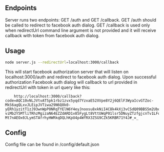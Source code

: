 ## Endpoints

Server runs two endpoints: GET /auth and GET /callback.
GET /auth should be called to redirect to facebook auth dialog.
GET /callback is used only when redirectUrl command line argument is not provided and it will receive callback with token from facebook auth dialog.

## Usage

```bash
node server.js --redirectUrl=localhost:3000/callback
```
This will start facebook authorization server that will listen on localhost:3000/auth and redirect to facebook auth dialog.
Upon successful authorization Facebook auth dialog will callback to url provided in redirectUrl with token in url query like this:

```
    http://localhost:3000/callback?code=AQC10vNLJVtvAT5pk1rbz1zvx5yqd7YzxaE52XVpe8Y2j6QElF3WyaIcvGTZoc-MkS6agQLxvJLEipJVTiwa29N6Q8k0-yERh1yzitT1zJ93wnWpP0NRqTYElN6Y4eyJnoosu8xkNiI4C8k4kXj3vCSdQ09BBS5m2UbqjKnKAlBlvT7fVEDn-viMb2Y5MTliTRhzMgizaN64EZZdARD1v85FygLt8VttUWqP01lsr5DNuyZTzfgjcnTv1LFoT-Mt7nAEOx0JLymSTAfrhyHWRkqDQLhKpU4p4WfRX3ZSG9CZk5KRBR71Y4J#_=_
```

## Config
Config file can be found in /config/default.json
